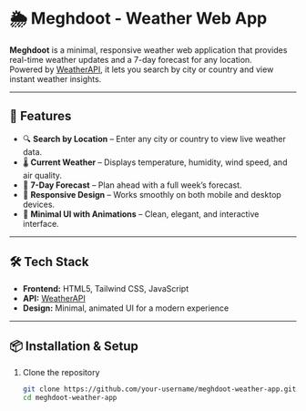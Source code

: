 # 🌦️ Meghdoot - Weather Web App

**Meghdoot** is a minimal, responsive weather web application that provides real-time weather updates and a 7-day forecast for any location.  
Powered by [WeatherAPI](https://www.weatherapi.com/), it lets you search by city or country and view instant weather insights.

---

## 🚀 Features
- 🔍 **Search by Location** – Enter any city or country to view live weather data.  
- 🌡️ **Current Weather** – Displays temperature, humidity, wind speed, and air quality.  
- 📅 **7-Day Forecast** – Plan ahead with a full week’s forecast.  
- 📱 **Responsive Design** – Works smoothly on both mobile and desktop devices.  
- 🎨 **Minimal UI with Animations** – Clean, elegant, and interactive interface.  

---

## 🛠️ Tech Stack
- **Frontend:** HTML5, Tailwind CSS, JavaScript  
- **API:** [WeatherAPI](https://www.weatherapi.com/)  
- **Design:** Minimal, animated UI for a modern experience  

---

## 📦 Installation & Setup
1. Clone the repository  
   ```bash
   git clone https://github.com/your-username/meghdoot-weather-app.git
   cd meghdoot-weather-app
